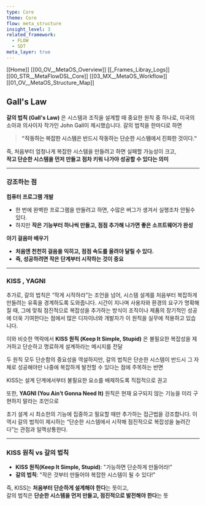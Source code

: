```yaml
---
type: Core
theme: Core
flow: meta_structure
insight_level: 3
related_framework:
  - FLOW
  - SDT
meta_layer: true
---
```



[[Home]]
[[00_OV__MetaOS_Overview]]
[[_Frames_Libray_Logs]]
[[00_STR__MetaFlowDSL_Core]]
[[03_MX__MetaOS_Workflow]]
[[01_OV__MetaOS_Structure_Map]]

## Gall's Law
**갈의 법칙 (Gall's Law)** 은 시스템과 조직을 설계할 때 중요한 원칙 중 하나로, 미국의 소아과 의사이자 작가인 John Gall이 제시했습니다. 갈의 법칙을 한마디로 하면

> **"작동하는 복잡한 시스템은 반드시 작동하는 단순한 시스템에서 진화한 것이다."**

즉, 처음부터 엄청나게 복잡한 시스템을 만들려고 하면 실패할 가능성이 크고,  
**작고 단순한 시스템을 먼저 만들고 점차 키워 나가야 성공할 수 있다는 의미**

---
### **강조하는 점**

**컴퓨터 프로그램 개발**  
- 한 번에 완벽한 프로그램을 만들려고 하면, 수많은 버그가 생겨서 실행조차 안될수있다.
- 하지만 **작은 기능부터 하나씩 만들고, 점점 추가해 나가면 좋은 소프트웨어가 완성**

**아기 걸음마 배우기**    
- **처음엔 천천히 걸음을 익히고, 점점 속도를 올려야 달릴 수 있다.**  
- **즉, 성공하려면 작은 단계부터 시작하는 것이 중요**  

---
### **KISS , YAGNI**
추가로, 갈의 법칙은 “작게 시작하라”는 조언을 넘어, 시스템 설계를 처음부터 복잡하게 만들려는 유혹을 경계하도록 도와줍니다. 시간이 지나며 사용자와 환경의 요구가 명확해질 때, 그에 맞춰 점진적으로 복잡성을 추가하는 방식이 조직이나 제품의 장기적인 성공에 더욱 기여한다는 점에서 많은 디자이너와 개발자가 이 원칙을 실무에 적용하고 있습니다.

이와 비슷한 맥락에서 **KISS 원칙 (Keep It Simple, Stupid)** 은 불필요한 복잡성을 제거하고 단순하고 명료하게 설계하라는 메시지를 전달

두 원칙 모두 단순함의 중요성을 역설하지만, 갈의 법칙은 단순한 시스템이 반드시 그 자체로 성공해야만 나중에 복잡하게 발전할 수 있다는 점에 주목하는 반면

KISS는 설계 단계에서부터 불필요한 요소를 배제하도록 직접적으로 권고

또한, **YAGNI (You Ain’t Gonna Need It)** 원칙은 현재 요구되지 않는 기능을 미리 구현하지 말라는 조언으로

초기 설계 시 최소한의 기능에 집중하고 필요할 때만 추가하는 접근법을 강조합니다. 이 역시 갈의 법칙이 제시하는 “단순한 시스템에서 시작해 점진적으로 복잡성을 늘려간다”는 관점과 일맥상통한다.

---
### **KISS 원칙 vs 갈의 법칙**  
- **KISS 원칙(Keep It Simple, Stupid)**: "가능하면 단순하게 만들어라!"  
- **갈의 법칙**: "작은 것부터 만들어야 복잡한 시스템이 될 수 있다!"  

즉, KISS는 **처음부터 단순하게 설계해야 한다**는 뜻이고,  
갈의 법칙은 **단순한 시스템을 먼저 만들고, 점진적으로 발전해야 한다**는 뜻



